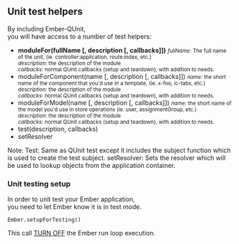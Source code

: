 ## Unit test helpers

By including Ember-QUnit,<br>you will have access to a number of test helpers:

- __moduleFor(fullName [, description [, callbacks]])__
  <small>*fullName*: The full name of the unit, (ie. controller:application, route:index, etc.)<br>
  *description*: the description of the module<br>
  *callbacks*: normal QUnit callbacks (setup and teardown), with addition to needs.</small>
- moduleForComponent(name [, description [, callbacks]])
  <small>*name*: the short name of the component that you'd use in a template, (ie. x-foo, ic-tabs, etc.)<br>
  *description*: the description of the module<br>
  *callbacks*: normal QUnit callbacks (setup and teardown), with addition to needs.</small>
- moduleForModel(name [, description [, callbacks]])
  <small>*name*: the short name of the model you'd use in store operations (ie. user, assignmentGroup, etc.)<br>
  *description*: the description of the module<br>
  *callbacks*: normal QUnit callbacks (setup and teardown), with addition to needs.</small>
- test(description, callbacks)
- setResolver

Note:
Test: Same as QUnit test except it includes the subject function which is used to create the test subject.
setResolver: Sets the resolver which will be used to lookup objects from the application container.


### Unit testing setup

In order to unit test your Ember application,<br>you need to let Ember know it is in test mode.

```
Ember.setupForTesting()
```

This call <u>TURN OFF</u> the Ember run loop execution.
